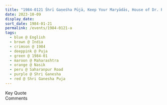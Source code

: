 ```yaml
---
title: "1984-0121 Śhrī Gaṇeśha Pūjā, Keep Your Maryādās, House of Dr. Ramesh Adinath Saṃghavī, B.N-1, Sapt Shrung, Krishnanagar Housing Society, Saharanpur Road, Nasik, Maharashtra, India"
date: 2023-10-09
display_date: 
sort_date: 1984-01-21
permalink: /events/1984-0121-a
tags:
  - blue @ English
  - brown @ India
  - crimson @ 1984
  - deeppink @ Puja
  - green @ 1984-01
  - maroon @ Maharashtra
  - orange @ Nasik
  - peru @ Saharanpur Road
  - purple @ Shri Ganesha 
  - red @ Shri Ganesha Puja
---
```


<wave-list>
  <list-title color="green" width="75">Key Quote</list-title>
  <list-item color="BlanchedAlmond"  width="200"></list-item>
  <list-item color="Lavender"></list-item>
  <list-item color="BlanchedAlmond"></list-item>
</wave-list>

<br>

<wave-list>
  <list-title color="green" width="75">Comments</list-title>
  <list-item color="BlanchedAlmond"  width="200"></list-item>
  <list-item color="Lavender"></list-item>
  <list-item color="BlanchedAlmond"></list-item>
</wave-list>